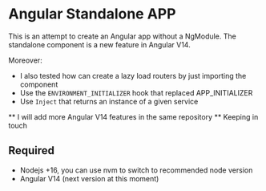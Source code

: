 # Angular Standalone APP
This is an attempt to create an Angular app without a NgModule. The standalone component is a new feature in Angular V14.

Moreover:
  - I also tested how can create a lazy load routers by just importing the component
  - Use the `ENVIRONMENT_INITIALIZER` hook that replaced APP_INITIALIZER
  - Use `Inject` that returns an instance of a given service

** I will add more Angular V14 features in the same repository ** Keeping in touch


## Required
- Nodejs +16, you can use nvm to switch to recommended node version
- Angular V14 (next version at this moment)
